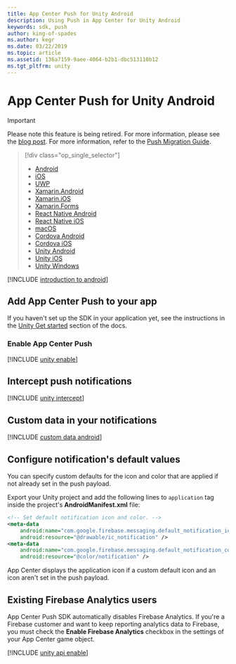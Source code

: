 ```yaml
---
title: App Center Push for Unity Android
description: Using Push in App Center for Unity Android
keywords: sdk, push
author: king-of-spades
ms.author: kegr
ms.date: 03/22/2019
ms.topic: article
ms.assetid: 136a7159-9aee-4064-b2b1-dbc513110b12
ms.tgt_pltfrm: unity
---
```


# App Center Push for Unity Android
> [!IMPORTANT]
> Please note this feature is being retired. For more information, please see the [blog post](https://devblogs.microsoft.com/appcenter/app-center-mbaas-retirement/). For more information, refer to the [Push Migration Guide](~/migration/push/index.md).

> [!div  class="op_single_selector"]
> * [Android](android.md)
> * [iOS](ios.md)
> * [UWP](uwp.md)
> * [Xamarin.Android](xamarin-android.md)
> * [Xamarin.iOS](xamarin-ios.md)
> * [Xamarin.Forms](xamarin-forms.md)
> * [React Native Android](react-native-android.md)
> * [React Native iOS](react-native-ios.md)
> * [macOS](macos.md)
> * [Cordova Android](cordova-android.md)
> * [Cordova iOS](cordova-ios.md)
> * [Unity Android](unity-android.md)
> * [Unity iOS](unity-ios.md)
> * [Unity Windows](unity-windows.md)

[!INCLUDE [introduction to android](includes/introduction-android.md)]

## Add App Center Push to your app

If you haven't set up the SDK in your application yet, see the instructions in the [Unity Get started](~/sdk/getting-started/unity.md) section of the docs.

### Enable App Center Push

[!INCLUDE [unity enable](includes/unity-enable.md)]

## Intercept push notifications

[!INCLUDE [unity intercept](includes/unity-intercept.md)]

## Custom data in your notifications

[!INCLUDE [custom data android](includes/custom-data-android.md)]

## Configure notification's default values

You can specify custom defaults for the icon and color that are applied if not already set in the push payload.

Export your Unity project and add the following lines to `application` tag inside the project's **AndroidManifest.xml** file:

```xml
<!-- Set default notification icon and color. -->
<meta-data
    android:name="com.google.firebase.messaging.default_notification_icon"
    android:resource="@drawable/ic_notification" />
<meta-data
    android:name="com.google.firebase.messaging.default_notification_color"
    android:resource="@color/notification" />
```

App Center displays the application icon if a custom default icon and an icon aren't set in the push payload.

## Existing Firebase Analytics users

App Center Push SDK automatically disables Firebase Analytics. If you're a Firebase customer and want to keep reporting analytics data to Firebase, you must check the **Enable Firebase Analytics** checkbox in the settings of your App Center game object.

[!INCLUDE [unity api enable](includes/unity-api-enable.md)]

